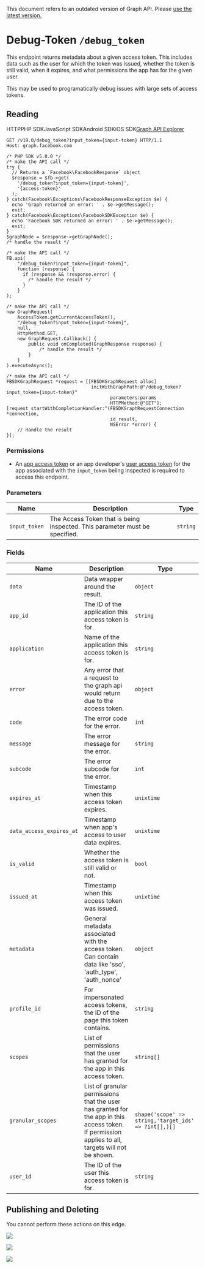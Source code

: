 This document refers to an outdated version of Graph API. Please [use the latest version.](https://developers.facebook.com/docs/graph-api/reference/v19.0/debug_token)

Debug-Token `/debug_token`
==========================

This endpoint returns metadata about a given access token. This includes data such as the user for which the token was issued, whether the token is still valid, when it expires, and what permissions the app has for the given user.

This may be used to programatically debug issues with large sets of access tokens.

Reading
-------

HTTPPHP SDKJavaScript SDKAndroid SDKiOS SDK[Graph API Explorer](https://developers.facebook.com/tools/explorer/?method=GET&path=debug_token%3Finput_token%3D%257Binput-token%257D&version=v19.0)

    GET /v19.0/debug_token?input_token={input-token} HTTP/1.1
    Host: graph.facebook.com

    /* PHP SDK v5.0.0 */
    /* make the API call */
    try {
      // Returns a `Facebook\FacebookResponse` object
      $response = $fb->get(
        '/debug_token?input_token={input-token}',
        '{access-token}'
      );
    } catch(Facebook\Exceptions\FacebookResponseException $e) {
      echo 'Graph returned an error: ' . $e->getMessage();
      exit;
    } catch(Facebook\Exceptions\FacebookSDKException $e) {
      echo 'Facebook SDK returned an error: ' . $e->getMessage();
      exit;
    }
    $graphNode = $response->getGraphNode();
    /* handle the result */

    /* make the API call */
    FB.api(
        "/debug_token?input_token={input-token}",
        function (response) {
          if (response && !response.error) {
            /* handle the result */
          }
        }
    );

    /* make the API call */
    new GraphRequest(
        AccessToken.getCurrentAccessToken(),
        "/debug_token?input_token={input-token}",
        null,
        HttpMethod.GET,
        new GraphRequest.Callback() {
            public void onCompleted(GraphResponse response) {
                /* handle the result */
            }
        }
    ).executeAsync();

    /* make the API call */
    FBSDKGraphRequest *request = [[FBSDKGraphRequest alloc]
                                   initWithGraphPath:@"/debug_token?input_token={input-token}"
                                          parameters:params
                                          HTTPMethod:@"GET"];
    [request startWithCompletionHandler:^(FBSDKGraphRequestConnection *connection,
                                          id result,
                                          NSError *error) {
        // Handle the result
    }];

### Permissions

* An [app access token](https://developers.facebook.com/docs/facebook-login/guides/access-tokens/#apptokens) or an app developer's [user access token](https://developers.facebook.com/docs/facebook-login/guides/access-tokens/#usertokens) for the app associated with the `input_token` beiing inspected is required to access this endpoint.
    

### Parameters

| Name | Description | Type |
| --- | --- | --- |
| `input_token` | The Access Token that is being inspected. This parameter must be specified. | `string` |

### Fields

| Name | Description | Type |
| --- | --- | --- |
| `data` | Data wrapper around the result. | `object` |
| `app_id` | The ID of the application this access token is for. | `string` |
| `application` | Name of the application this access token is for. | `string` |
| `error` | Any error that a request to the graph api would return due to the access token. | `object` |
| `code` | The error code for the error. | `int` |
| `message` | The error message for the error. | `string` |
| `subcode` | The error subcode for the error. | `int` |
| `expires_at` | Timestamp when this access token expires. | `unixtime` |
| `data_access_expires_at` | Timestamp when app's access to user data expires. | `unixtime` |
| `is_valid` | Whether the access token is still valid or not. | `bool` |
| `issued_at` | Timestamp when this access token was issued. | `unixtime` |
| `metadata` | General metadata associated with the access token. Can contain data like 'sso', 'auth\_type', 'auth\_nonce' | `object` |
| `profile_id` | For impersonated access tokens, the ID of the page this token contains. | `string` |
| `scopes` | List of permissions that the user has granted for the app in this access token. | `string[]` |
| `granular_scopes` | List of granular permissions that the user has granted for the app in this access token. If permission applies to all, targets will not be shown. | `shape('scope' => string,'target_ids' => ?int[],)[]` |
| `user_id` | The ID of the user this access token is for. | `string` |

Publishing and Deleting
-----------------------

You cannot perform these actions on this edge.

![](https://www.facebook.com/tr?id=675141479195042&ev=PageView&noscript=1)

![](https://www.facebook.com/tr?id=574561515946252&ev=PageView&noscript=1)

![](https://www.facebook.com/tr?id=1754628768090156&ev=PageView&noscript=1)